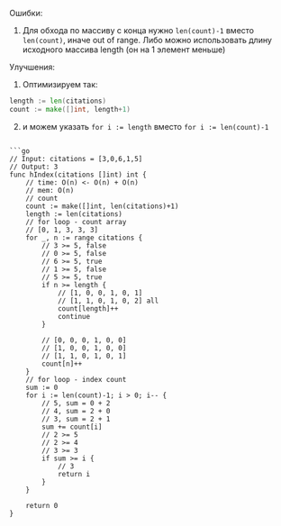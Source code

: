 Ошибки:
1. Для обхода по массиву с конца нужно `len(count)-1` вместо `len(count)`, иначе out of range.
   Либо можно использовать длину исходного массива length (он на 1 элемент меньше)

Улучшения:
1. Оптимизируем так:
```go
length := len(citations)
count := make([]int, length+1)
```
2. и можем указать `for i := length` вместо `for i := len(count)-1`
```

```go
// Input: citations = [3,0,6,1,5]
// Output: 3
func hIndex(citations []int) int {
    // time: O(n) <- O(n) + O(n)
    // mem: O(n)
    // count
    count := make([]int, len(citations)+1)
    length := len(citations)
    // for loop - count array
    // [0, 1, 3, 3, 3]
    for _, n := range citations {
        // 3 >= 5, false
        // 0 >= 5, false
        // 6 >= 5, true
        // 1 >= 5, false
        // 5 >= 5, true
        if n >= length {
            // [1, 0, 0, 1, 0, 1]
            // [1, 1, 0, 1, 0, 2] all
            count[length]++
            continue
        }
        
        // [0, 0, 0, 1, 0, 0]
        // [1, 0, 0, 1, 0, 0]
        // [1, 1, 0, 1, 0, 1]
        count[n]++
    }
    // for loop - index count
    sum := 0
    for i := len(count)-1; i > 0; i-- {
        // 5, sum = 0 + 2
        // 4, sum = 2 + 0
        // 3, sum = 2 + 1
        sum += count[i]
        // 2 >= 5
        // 2 >= 4
        // 3 >= 3
        if sum >= i {
            // 3
            return i
        }
    }
    
    return 0
}
```
